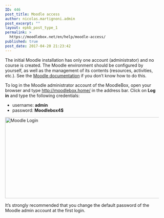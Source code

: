 ```yaml
---
ID: 446
post_title: Moodle access
author: nicolas.martignoni.admin
post_excerpt: ""
layout: epkb_post_type_1
permalink: >
  https://moodlebox.net/en/help/moodle-access/
published: true
post_date: 2017-04-20 21:23:42
---
```

The initial Moodle installation has only one account (administrator) and no course is created. The Moodle environment should be configured by yourself, as well as the management of its contents (resources, activities, etc.). See the <a href="https://docs.moodle.org/en/Admin_quick_guide" target="_blank">Moodle documentation</a> if you don’t know how to do this.

To log in the Moodle administrator account of the MoodleBox, open your browser and type <a href="http://moodlebox.home/" target="_blank">http://moodlebox.home/</a> in the address bar. Click on <strong>Log in</strong> and type the following credentials:
<ul>
 	<li>username: <strong>admin</strong></li>
 	<li>password: <strong>Moodlebox4$</strong></li>
</ul>
<img class="alignnone wp-image-447 size-full" src="https://moodlebox.net/en/wp-content/uploads/sites/3/2017/04/moodle-login-en.png" alt="Moodle Login" width="601" height="265" />

It’s strongly recommended that you change the default password of the Moodle admin account at the first login.
